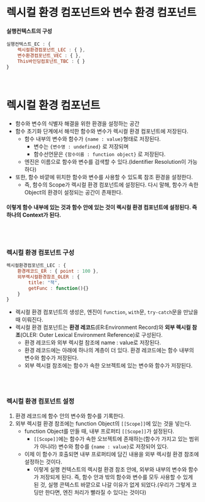 # 렉시컬 환경 컴포넌트와 변수 환경 컴포넌트

#### 실행컨텍스트의 구성

```javascript
실행컨텍스트_EC : {
    렉시컬환경컴포넌트_LEC : { },
    변수환경컴포넌트_VEC : { },
    This바인딩컴포넌트_TBC : { }
}
```

<br>

# 렉시컬 환경 컴포넌트

- 함수와 변수의 식별자 해결을 위한 환경을 설정하는 공간
- 함수 초기화 단계에서 해석한 함수와 변수가 렉시컬 환경 컴포넌트에 저장된다.
  - 함수 내부의 변수와 함수가 `{name : value}`형태로 저장된다.
    - 변수는 `{변수명 : undefined}` 로 저장되며
    - 함수선언문은 `{함수이름 : function object}` 로 저장된다.
  - 엔진은 이름으로 함수와 변수를 검색할 수 있다.(Identifier Resolution이 가능하다)
- 또한, 함수 바깥에 위치한 함수와 변수를 사용할 수 있도록 참조 환경을 설정한다.
  - 즉, 함수의 Scope가 렉시컬 환경 컴포넌트에 설정된다. 다시 말해, 함수가 속한 Object의 환경이 설정되는 공간이 존재한다.

#### 이렇게 함수 내부에 있는 것과 함수 안에 있는 것이 렉시컬 환경 컴포넌트에 설정된다. 즉 하나의 Context가 된다.

<br>
<br>

### 렉시컬 환경 컴포넌트 구성

```Javascript
렉시컬환경컴포넌트_LEC : {
    환경레코드_ER : { point : 100 },
    외부렉시컬환경참조_OLER : {
        title: "책",
        getFunc : function(){}
    }
}
```

- 렉시컬 환경 컴포넌트의 생성은, 엔진이 `function`, `with`문, `try-catch`문을 만났을 때 이뤄진다.
- 렉시컬 환경 컴포넌트는 **환경 레코드**(ER:Environment Record)와 **외부 렉시컬 참조**(OLER: Outer Lexical Environment Reference)로 구성된다.
  - 환경 레코드와 외부 렉시컬 참조에 name : value로 저장된다.
  - 환경 레코드에는 아래에 하나의 계층이 더 있다. 환경 레코드에는 함수 내부의 변수와 함수가 저장된다.
  - 외부 렉시컬 참조에는 함수가 속한 오브젝트에 있는 변수와 함수가 저장된다.

<br>
<br>

### 렉시컬 환경 컴포넌트 설정

1. 환경 레코드에 함수 안의 변수와 함수를 기록한다.
2. 외부 렉시컬 환경 참조에는 function Object의 `[[Scope]]`에 있는 것을 넣는다.
   - function Object를 만들 때, 내부 프로퍼티 `[[Scope]]`가 설정된다.
     - `[[Scope]]`에는 함수가 속한 오브젝트에 존재하는(함수가 가지고 있는 범위가 아니라) 변수와 함수를 `{name : value}`로 저장되어 있다.
   - 이제 이 함수가 호출되면 내부 프로퍼티에 담긴 내용을 외부 렉시컬 환경 참조에 설정하는 것이다.
     - 이렇게 실행 컨텍스트의 렉시컬 환경 참조 안에, 외부와 내부의 변수와 함수가 저장되게 된다. 즉, 함수 안과 밖의 함수와 변수를 모두 사용할 수 있게 된 것, 실행 콘텍스트 바깥으로 나갈 이유가 없게 되었다.(우리가 그렇게 코딩만 한다면, 엔진 처리가 빨라질 수 있다는 것이다)

